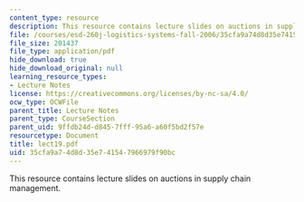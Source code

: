 ```yaml
---
content_type: resource
description: This resource contains lecture slides on auctions in supply chain management.
file: /courses/esd-260j-logistics-systems-fall-2006/35cfa9a74d8d35e741547966979f90bc_lect19.pdf
file_size: 201437
file_type: application/pdf
hide_download: true
hide_download_original: null
learning_resource_types:
- Lecture Notes
license: https://creativecommons.org/licenses/by-nc-sa/4.0/
ocw_type: OCWFile
parent_title: Lecture Notes
parent_type: CourseSection
parent_uid: 9ffdb24d-d845-7fff-95a6-a60f5bd2f57e
resourcetype: Document
title: lect19.pdf
uid: 35cfa9a7-4d8d-35e7-4154-7966979f90bc
---
```

This resource contains lecture slides on auctions in supply chain management.